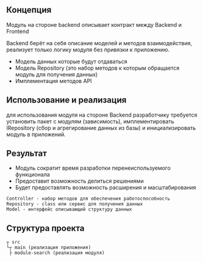 ## Концепция

Модуль на стороне backend описывает контракт между Backend и Frontend

Backend берёт на себя описание моделей и методов взаимодействия, реализует только логику модуля без привязки к приложению.

- Модель данных которые будут отдаваться
- Модель Repository (это набор методов к которым обращается модуль для получения данных)
- Имплементация методов API

## Использование и реализация

для использования модуля на стороне Backend разработчику требуется установить пакет с модулям (зависимость), 
имплементировать IRepository (сбор и агрегирование данных из базы) и инициализировать модуль в приложений.

## Результат

- Модуль сократит время разработки перенеиспользуемого функционала
- Предоставит возможность делиться решениями
- Будет предоставлять возможность расширения и масштабирования

```
Controller - набор методов для обеспечения работоспособность
Repository - class или сервис для получения данных
Model - интерфейс описывающий структуру данных
```

## Структура проекта

```
┬ src
└┬ main (реализация приложения)
 ├ module-search (реализация модуля)
```
